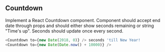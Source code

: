 ## Countdown

Implement a React Countdown component. Component should accept end date through props and should either show seconds remaining or string "Time's up". Seconds should update once every second.

```javascript
<Countdown to={new Date(2018, 0)} /> seconds 'till New Year!
<Countdown to={new Date(Date.now() + 10000)} />
```
